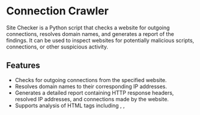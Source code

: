 # Connection Crawler

Site Checker is a Python script that checks a website for outgoing connections, resolves domain names, and generates a report of the findings. It can be used to inspect websites for potentially malicious scripts, connections, or other suspicious activity.

## Features

- Checks for outgoing connections from the specified website.
- Resolves domain names to their corresponding IP addresses.
- Generates a detailed report containing HTTP response headers, resolved IP addresses, and connections made by the website.
- Supports analysis of HTML tags including <a>, <img>, <script>, and <link>.
- Uses BeautifulSoup for HTML parsing and Requests for HTTP requests.

## Usage

1. Clone the repository:

    ```
    git clone https://github.com/your-username/site-checker.git
    ```

2. Navigate to the project directory:

    ```
    cd site-checker
    ```

3. Install the required dependencies:

    ```
    pip install -r requirements.txt
    ```

4. Run the script:

    ```
    python main.py
    ```

5. Follow the prompts to enter the URL to check and specify the filename for the report.

## License

This project is licensed under the MIT License - see the [LICENSE](LICENSE) file for details.

## Acknowledgements

- [Requests](https://docs.python-requests.org/en/latest/) - HTTP library for making requests in Python.
- [Beautiful Soup](https://www.crummy.com/software/BeautifulSoup/bs4/doc/) - Python library for pulling data out of HTML and XML files.
